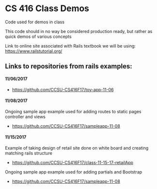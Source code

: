 # CS 416 Class Demos
Code used for demos in class

This code should in no way be considered production ready, but rather as quick demos of various concepts


Link to online site associated with Rails textbook we will be using:
https://www.railstutorial.org/

## Links to repositories from rails examples:
#### 11/06/2017
- https://github.com/CCSU-CS416F17/toy-app-11-06

#### 11/08/2017
Ongoing sample app example used for adding routes to static pages controller and views
- https://github.com/CCSU-CS416F17/sampleapp-11-08

#### 11/15/2017
Example of taking design of retail site done on white board and creating
matching rails structure
- https://github.com/CCSU-CS416F17/class-11-15-17-retailApp

Ongoing sample app example used for adding partials and Bootstrap
- https://github.com/CCSU-CS416F17/sampleapp-11-08

